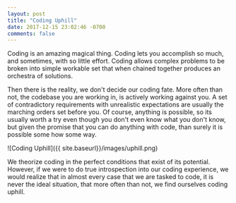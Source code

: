 ```yaml
---
layout: post
title: "Coding Uphill"
date: 2017-12-15 23:02:46 -0700
comments: false
---
```


Coding is an amazing magical thing. Coding lets you accomplish so much, and sometimes, with so little effort. Coding allows complex problems to be broken into simple workable set that when chained together produces an orchestra of solutions.

Then there is the reality, we don't decide our coding fate. More often than not, the codebase you are working in, is actively working against you. A set of contradictory requirements with unrealistic expectations are usually the marching orders set before you.  Of course, anything is possible, so its usually worth a try even though you don't even know what you don't know, but given the promise that you can do anything with code, than surely it is possible some how some way.

![Coding Uphill]({{ site.baseurl}}/images/uphill.png)

We theorize coding in the perfect conditions that exist of its potential. However, if we were to do true introspection into our coding experience, we would realize that in almost every case that we are tasked to code, it is never the ideal situation, that more often than not, we find ourselves coding uphill. 


